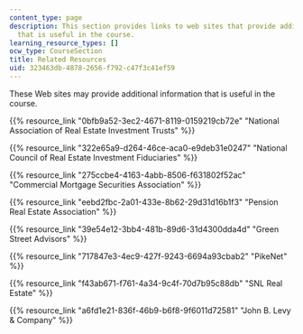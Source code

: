 ```yaml
---
content_type: page
description: This section provides links to web sites that provide additional information
  that is useful in the course.
learning_resource_types: []
ocw_type: CourseSection
title: Related Resources
uid: 323463db-4878-2656-f792-c47f3c41ef59
---
```


These Web sites may provide additional information that is useful in the course.

{{% resource_link "0bfb9a52-3ec2-4671-8119-0159219cb72e" "National Association of Real Estate Investment Trusts" %}}

{{% resource_link "322e65a9-d264-46ce-aca0-e9deb31e0247" "National Council of Real Estate Investment Fiduciaries" %}}

{{% resource_link "275ccbe4-4163-4abb-8506-f631802f52ac" "Commercial Mortgage Securities Association" %}}

{{% resource_link "eebd2fbc-2a01-433e-8b62-29d31d16b1f3" "Pension Real Estate Association" %}}

{{% resource_link "39e54e12-3bb4-481b-89d6-31d4300dda4d" "Green Street Advisors" %}}

{{% resource_link "717847e3-4ec9-427f-9243-6694a93cbab2" "PikeNet" %}}

{{% resource_link "f43ab671-f761-4a34-9c4f-70d7b95c88db" "SNL Real Estate" %}}

{{% resource_link "a6fd1e21-836f-46b9-b6f8-9f6011d72581" "John B. Levy & Company" %}}